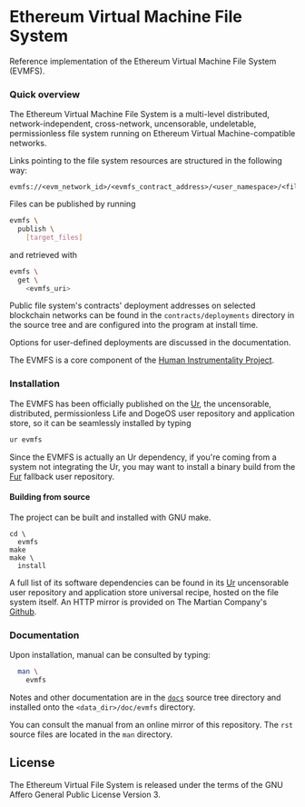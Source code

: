 # Ethereum Virtual Machine File System

Reference implementation of the Ethereum Virtual Machine File System (EVMFS).

### Quick overview

The Ethereum Virtual Machine File System is a multi-level distributed,
network-independent, cross-network, uncensorable, undeletable,
permissionless file system running on Ethereum Virtual Machine-compatible networks.

Links pointing to the file system resources are structured in the following way:

```
evmfs://<evm_network_id>/<evmfs_contract_address>/<user_namespace>/<file_hash>
```

Files can be published by running

```bash
evmfs \
  publish \
    [target_files]
```

and retrieved with

```bash
evmfs \
  get \
    <evmfs_uri>
```

Public file system's contracts' deployment addresses on
selected blockchain networks can be found in the 
`contracts/deployments` directory in the source
tree and are configured into the program at install time.

Options for user-defined deployments are discussed in
the documentation.

The EVMFS is a core component of the
[Human Instrumentality Project](
  http://www.humaninstrumentalityproject.org).

### Installation

The EVMFS has been officially published on the
[Ur](
  https://github.com/themartiancompany/ur),
the uncensorable, distributed, permissionless
Life and DogeOS user repository and application store,
so it can be seamlessly installed by typing

```bash
ur evmfs
```

Since the EVMFS is actually an Ur dependency, if
you're coming from a system not integrating the
Ur, you may want to install a binary build from
the
[Fur](
  https://github.com/themartiancompany/fur)
fallback user repository.

#### Building from source

The project can be built and installed with GNU make.

```
cd \
  evmfs
make
make \
  install
```

A full list of its software dependencies can be found in its
[Ur](
  https://github.com/themartiancompany/ur) uncensorable
user repository and application store universal recipe,
hosted on the file system itself.
An HTTP mirror is provided on The Martian Company's
[Github](
  https://github.com/themartiancompany/evmfs-ur).

### Documentation

Upon installation, manual can be consulted by typing:

```bash
  man \
    evmfs
```

Notes and other documentation are in the
[`docs`](
  docs)
source tree directory and installed onto the
`<data_dir>/doc/evmfs` directory.

You can consult the manual from an online mirror of this
repository. The `rst` source files are located in the `man`
directory.

## License

The Ethereum Virtual File System is released under the terms of the
GNU Affero General Public License Version 3.
